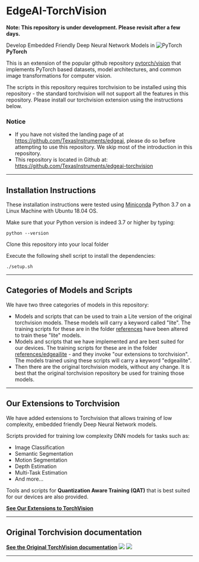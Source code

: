 # EdgeAI-TorchVision 

**Note: This repository is under development. Please revisit after a few days.** 

Develop Embedded Friendly Deep Neural Network Models in ![PyTorch](./docs/source/_static/img/pytorch-logo-flame.png) **PyTorch**

This is an extension of the popular github repository [pytorch/vision](https://github.com/pytorch/vision) that implements PyTorch based datasets, model architectures, and common image transformations for computer vision.

The scripts in this repository requires torchvision to be installed using this repository - the standard torchvision will not support all the features in this repository. Please install our torchvision extension using the instructions below.

### Notice
- If you have not visited the landing page of at https://github.com/TexasInstruments/edgeai, please do so before attempting to use this repository. We skip most of the introduction in this repository.
- This repository is located in Github at: https://github.com/TexasInstruments/edgeai-torchvision

<hr>

## Installation Instructions
These installation instructions were tested using [Miniconda](https://docs.conda.io/en/latest/) Python 3.7 on a Linux Machine with Ubuntu 18.04 OS.

Make sure that your Python version is indeed 3.7 or higher by typing:<br>
```
python --version
```

Clone this repository into your local folder

Execute the following shell script to install the dependencies:<br>
```
./setup.sh
```

<hr>

## Categories of Models and Scripts
We have two three categories of models in this repository:

- Models and scripts that can be used to train a Lite version of the original torchvision models. These models will carry a keyword called "lite". The training scripts for these are in the folder [references](./references) have been altered to train these "lite" models.
- Models and scripts that we have implemented and are best suited for our devices. The training scripts for these are in the folder [references/edgeailite](./references/edgeailite) - and they invoke "our extensions to torchvision". The models trained using these scripts will carry a keyword "edgeailite".
- Then there are the original torchvision models, without any change. It is best that the original torchvision repository be used for training those models.

<hr>

## Our Extensions to Torchvision
We have added extensions to Torchvision that allows training of low complexity, embedded friendly Deep Neural Network models. 

Scripts provided for training low complexity DNN models for tasks such as:

- Image Classification
- Semantic Segmentation
- Motion Segmentation
- Depth Estimation
- Multi-Task Estimation
- And more...

Tools and scripts for **Quantization Aware Training (QAT)** that is best suited for our devices are also provided. 

**[See Our Extensions to TorchVision](README_Pixel2Pixel.md)**

<hr>

## Original Torchvision documentation
**[See the Original TorchVision documentation](README.rst)**
![](https://static.pepy.tech/badge/torchvision) ![](https://img.shields.io/badge/dynamic/json.svg?label=docs&url=https%3A%2F%2Fpypi.org%2Fpypi%2Ftorchvision%2Fjson&query=%24.info.version&colorB=brightgreen&prefix=v)

<hr>
